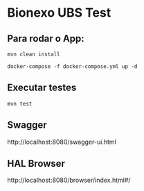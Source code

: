 # Bionexo UBS Test

## Para rodar o App:


``` 
mvn clean install

docker-compose -f docker-compose.yml up -d

```

## Executar testes

```
mvn test
```

## Swagger

http://localhost:8080/swagger-ui.html

## HAL Browser

http://localhost:8080/browser/index.html#/